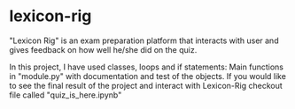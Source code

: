 # lexicon-rig
    
 "Lexicon Rig" is an exam preparation platform that 
    interacts with user and gives feedback on how well 
    he/she did on the quiz. 
    
   In this project, I have used classes, loops and if statements:
    Main functions in "module.py" with documentation and test of 
    the objects. If you would like to see the final result of the 
    project and interact with Lexicon-Rig checkout file called "quiz_is_here.ipynb"
    